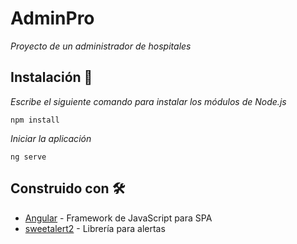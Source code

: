 # AdminPro

_Proyecto de un administrador de hospitales_

## Instalación 🔧

_Escribe el siguiente comando para instalar los módulos de Node.js_

```
npm install
```

_Iniciar la aplicación_

```
ng serve
```

## Construido con 🛠️

* [Angular](https://angular.io/) - Framework de JavaScript para SPA
* [sweetalert2](https://sweetalert2.github.io/) - Librería para alertas

